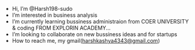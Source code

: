 -  Hi, I’m @Harsh198-sudo
-  I’m interested in business analysis
-  I’m currently learning bussiness administraion from COER UNIVERSITY & coding FROM EXPLORIN ACADEMY...
-  I’m looking to collaborate on new bussiness ideas and for startups
-  How to reach me, my gmail(harshkashya4343@gmail.com)
  
  

<!---
Harsh198-sudo/Harsh198-sudo is a ✨ special ✨ repository because its `README.md` (this file) appears on your GitHub profile.
You can click the Preview link to take a look at your changes.
--->
